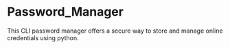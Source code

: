 # Password_Manager
This CLI password manager offers a secure way to store and manage online credentials using python.
